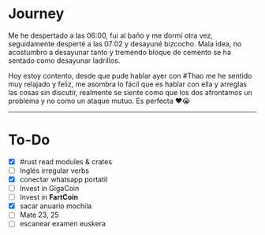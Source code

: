 # Journey 

Me he despertado a las 06:00, fui al baño y me dormí otra vez, seguidamente desperté a las 07:02 y desayuné bizcocho. Mala idea,  no acostumbro a desayunar tanto y tremendo bloque de cemento se ha sentado como desayunar ladrillos.


Hoy estoy contento, desde que pude hablar ayer con #Thao me he sentido muy relajado y feliz, me asombra lo fácil que es hablar con ella y arreglas las cosas sin discutir, realmente se siente como que los dos afrontamos un problema y no como un ataque mutuo. Es perfecta ❤️😭

---
# To-Do

- [x] #rust read modules & crates
- [ ] Inglés irregular verbs
- [x]  conectar whatsapp portatil
- [ ] Invest in GigaCoin
- [ ] Invest in **FartCoin**
- [x] sacar anuario mochila
- [ ] Mate 23, 25
- [ ] escanear examen euskera 